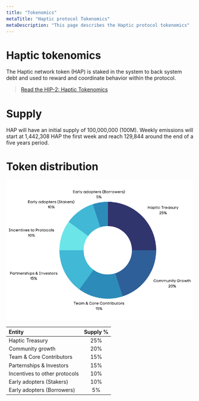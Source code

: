 ```yaml
---
title: "Tokenomics"
metaTitle: "Haptic protocol Tokenomics"
metaDescription: "This page describes the Haptic protocol tokenomics"
---
```


# Haptic tokenomics
 
The Haptic network token (HAP) is staked in the system to back system debt and used to reward and coordinate behavior within the  protocol.

> [Read the HIP-2: Haptic Tokenomics](https://hips.haptic.finance/hips/hip-2/)


# Supply

HAP will have an initial supply of 100,000,000 (100M). Weekly emissions will start at 1,442,308 HAP the first week and reach 129,844 around the end of a five years period. 

# Token distribution

![Distribution](https://raw.githubusercontent.com/HapticFinance/assets/main/Distribution.png)

| Entity      | Supply % |
| :---        |    :----:   |
| Haptic Treasury   | 25%       |
| Community growth   | 20%        |
| Team & Core Contributors  | 15%        |
| Parternships & Investors   | 15%        |
| Incentives to other protocols      |10%      |
| Early adopters (Stakers) | 10%         |
| Early adopters (Borrowers) | 5%        |
